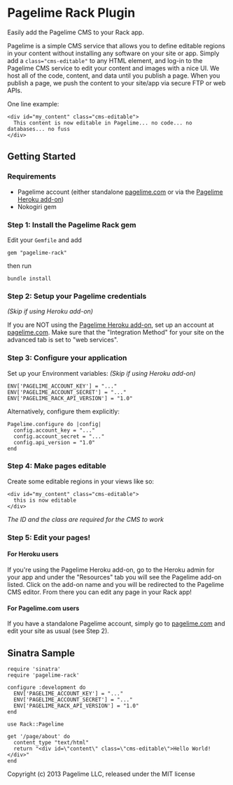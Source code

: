 Pagelime Rack Plugin
=====================

Easily add the Pagelime CMS to your Rack app.

Pagelime is a simple CMS service that allows you to define editable regions in your content without installing any software on your site or app. 
Simply add a `class="cms-editable"` to any HTML element, and log-in to the Pagelime CMS service to edit your content and images with a nice UI. 
We host all of the code, content, and data until you publish a page. 
When you publish a page, we push the content to your site/app via secure FTP or web APIs.

One line example:

    <div id="my_content" class="cms-editable">
      This content is now editable in Pagelime... no code... no databases... no fuss
    </div>

Getting Started
---------------

### Requirements

* Pagelime account (either standalone [pagelime.com](http://pagelime.com) or via the [Pagelime Heroku add-on](https://addons.heroku.com/pagelime))
* Nokogiri gem

### Step 1: Install the Pagelime Rack gem

Edit your `Gemfile` and add

    gem "pagelime-rack"

then run

    bundle install

### Step 2: Setup your Pagelime credentials

*(Skip if using Heroku add-on)*

If you are NOT using the [Pagelime Heroku add-on](https://addons.heroku.com/pagelime), set up an account at [pagelime.com](http://pagelime.com). 
Make sure that the "Integration Method" for your site on the advanced tab is set to "web services".

### Step 3: Configure your application

Set up your Environment variables: *(Skip if using Heroku add-on)*

    ENV['PAGELIME_ACCOUNT_KEY'] = "..."
    ENV['PAGELIME_ACCOUNT_SECRET'] = "..."
    ENV['PAGELIME_RACK_API_VERSION'] = "1.0"

Alternatively, configure them explicitly:

    Pagelime.configure do |config|
      config.account_key = "..."
      config.account_secret = "..."
      config.api_version = "1.0"
    end

### Step 4: Make pages editable

Create some editable regions in your views like so:

    <div id="my_content" class="cms-editable">
      this is now editable
    </div>

*The ID and the class are required for the CMS to work*

### Step 5: Edit your pages!

#### For Heroku users

If you're using the Pagelime Heroku add-on, go to the Heroku admin for your app and under the "Resources" tab you will see the Pagelime add-on listed. 
Click on the add-on name and you will be redirected to the Pagelime CMS editor. 
From there you can edit any page in your Rack app!

#### For Pagelime.com users

If you have a standalone Pagelime account, simply go to [pagelime.com](http://pagelime.com) and edit your site as usual (see Step 2). 


Sinatra Sample
--------------

    require 'sinatra'
    require 'pagelime-rack'
    
    configure :development do
      ENV['PAGELIME_ACCOUNT_KEY'] = "..."
      ENV['PAGELIME_ACCOUNT_SECRET'] = "..."
      ENV['PAGELIME_RACK_API_VERSION'] = "1.0"
    end
    
    use Rack::Pagelime
    
    get '/page/about' do
      content_type "text/html"
      return "<div id=\"content\" class=\"cms-editable\">Hello World!</div>"
    end

Copyright (c) 2013 Pagelime LLC, released under the MIT license

